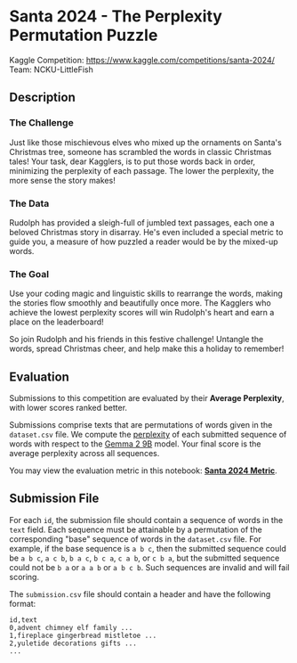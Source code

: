 # Santa 2024 - The Perplexity Permutation Puzzle

Kaggle Competition: https://www.kaggle.com/competitions/santa-2024/
Team: NCKU-LittleFish

## Description

### The Challenge

Just like those mischievous elves who mixed up the ornaments on Santa's Christmas tree, someone has scrambled the words in classic Christmas tales! Your task, dear Kagglers, is to put those words back in order, minimizing the perplexity of each passage. The lower the perplexity, the more sense the story makes!

### The Data

Rudolph has provided a sleigh-full of jumbled text passages, each one a beloved Christmas story in disarray. He's even included a special metric to guide you, a measure of how puzzled a reader would be by the mixed-up words.

### The Goal

Use your coding magic and linguistic skills to rearrange the words, making the stories flow smoothly and beautifully once more. The Kagglers who achieve the lowest perplexity scores will win Rudolph's heart and earn a place on the leaderboard!

So join Rudolph and his friends in this festive challenge! Untangle the words, spread Christmas cheer, and help make this a holiday to remember!

## Evaluation
Submissions to this competition are evaluated by their **Average Perplexity**, with lower scores ranked better.

Submissions comprise texts that are permutations of words given in the `dataset.csv` file. We compute the [perplexity](https://en.wikipedia.org/wiki/Perplexity#Perplexity_of_a_probability_model) of each submitted sequence of words with respect to the [Gemma 2 9B](https://en.wikipedia.org/wiki/Perplexity#Perplexity_of_a_probability_model) model. Your final score is the average perplexity across all sequences.

You may view the evaluation metric in this notebook: [**Santa 2024 Metric**](https://en.wikipedia.org/wiki/Perplexity#Perplexity_of_a_probability_model).

## Submission File
For each `id`, the submission file should contain a sequence of words in the `text` field. Each sequence must be attainable by a permutation of the corresponding "base" sequence of words in the `dataset.csv` file. For example, if the base sequence is `a b c`, then the submitted sequence could be `a b c`, `a c b`, `b a c`, `b c a`, `c a b`, or `c b a`, but the submitted sequence could not be `b a` or `a a b` or `a b c b`. Such sequences are invalid and will fail scoring.

The `submission.csv` file should contain a header and have the following format:

```
id,text
0,advent chimney elf family ...
1,fireplace gingerbread mistletoe ...
2,yuletide decorations gifts ...
...
```